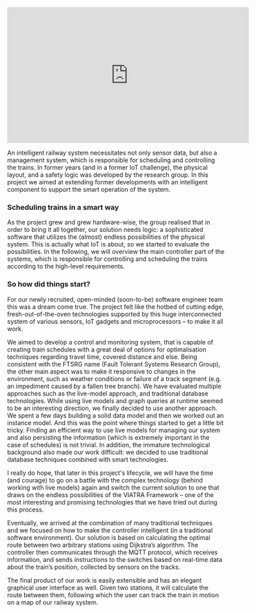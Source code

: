 <div style="text-align:center"><iframe width="560" height="315" src="https://www.youtube.com/embed/PqeAt9e4j5s" frameborder="0" allow="autoplay; encrypted-media" allowfullscreen></iframe></div>

An intelligent railway system necessitates not only sensor data, but also a management system, which is responsible for scheduling and controlling the trains. In former years (and in a former IoT challenge), the physical layout, and a safety logic was developed by the research group. In this project we aimed at extending former developments with an intelligent component to support the smart operation of the system.

### Scheduling trains in a smart way

As the project grew and grew hardware-wise, the group realised that in order to bring it all together, our solution needs logic: a sophisticated software that utilizes the (almost) endless possibilities of the physical system. This is actually what IoT is about, so we started to evaluate the possibilities. In the following, we will overview the main controller part of the systems, which is responsible for controlling and scheduling the trains according to the high-level requirements. 

### So how did things start?

For our newly recruited, open-minded (soon-to-be) software engineer team this was a dream come true. The project felt like the hotbed of cutting edge, fresh-out-of-the-oven technologies supported by this huge interconnected system of various sensors, IoT gadgets and microprocessors – to make it all work.

We aimed to develop a control and monitoring system, that is capable of creating train schedules with a great deal of options for optimalisation techniques regarding travel time, covered distance and else. Being consistent with the FTSRG name (Fault Tolerant Systems Research Group), the other main aspect was to make it responsive to changes in the environment, such as weather conditions or failure of a track segment (e.g. an impediment caused by a fallen tree branch).
We have evaluated multiple approaches such as the live-model approach, and traditional database technologies. While using live models and graph queries at runtime seemed to be an interesting direction, we finally decided to use another approach.
We spent a few days building a solid data model and then we worked out an instance model. And this was the point where things started to get a little bit tricky. Finding an efficient way to use live models for managing our system and also persisting the information (which is extremely important in the case of schedules) is not trivial. In addition, the immature technological background also made our work difficult: we decided to use traditional database techniques combined with smart technologies.

I really do hope, that later in this project's lifecycle, we will have the time (and courage) to go on a battle with the complex technology (behind working with live models) again and switch the current solution to one that draws on the endless possibilities of the VIATRA Framework – one of the most interesting and promising technologies that we have tried out during this process.

Eventually, we arrived at the combination of many traditional techniques and we focused on how to make the controller intelligent (in a traditional software environment). Our solution is based on calculating the optimal route between two arbitrary stations using Dijkstra’s algorithm. The controller then communicates through the MQTT protocol, which receives information, and sends instructions to the switches based on real-time data about the train’s position, collected by sensors on the tracks.

The final product of our work is easily extensible and has an elegant graphical user interface as well. Given two stations, it will calculate the route between them, following which the user can track the train in motion on a map of our railway system.
